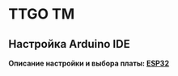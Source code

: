 # TTGO TM


## Настройка Arduino IDE
**Описание настройки и выбора платы: [ESP32](../ESP32/readme.md)**

